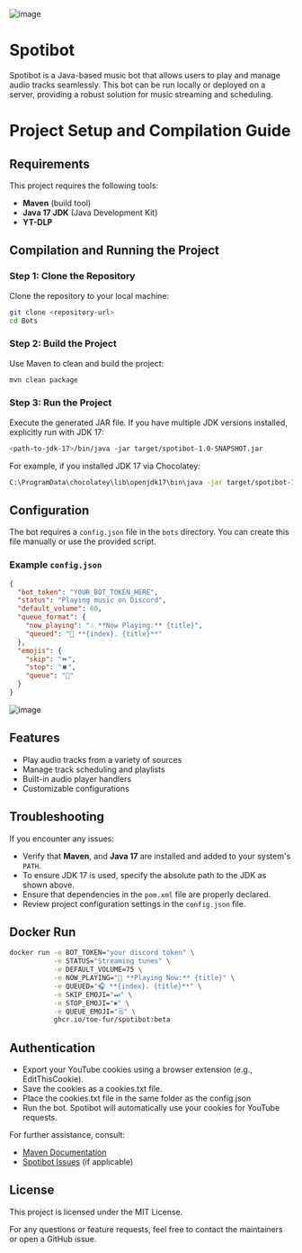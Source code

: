 ![image](https://github.com/user-attachments/assets/9af50704-e1d9-434a-9bcc-84197947c638)

# Spotibot

Spotibot is a Java-based music bot that allows users to play and manage audio tracks seamlessly. This bot can be run locally or deployed on a server, providing a robust solution for music streaming and scheduling.

# Project Setup and Compilation Guide

## Requirements
This project requires the following tools:
- **Maven** (build tool)
- **Java 17 JDK** (Java Development Kit)
- **YT-DLP**

## Compilation and Running the Project

### Step 1: Clone the Repository
Clone the repository to your local machine:
```bash
git clone <repository-url>
cd Bots
```

### Step 2: Build the Project
Use Maven to clean and build the project:
```bash
mvn clean package
```

### Step 3: Run the Project
Execute the generated JAR file. If you have multiple JDK versions installed, explicitly run with JDK 17:
```bash
<path-to-jdk-17>/bin/java -jar target/spotibot-1.0-SNAPSHOT.jar
```

For example, if you installed JDK 17 via Chocolatey:
```bash
C:\ProgramData\chocolatey\lib\openjdk17\bin\java -jar target/spotibot-1.0-SNAPSHOT.jar
```

## Configuration

The bot requires a `config.json` file in the `bots` directory. You can create this file manually or use the provided script.

### Example `config.json`
```json
{
  "bot_token": "YOUR_BOT_TOKEN_HERE",
  "status": "Playing music on Discord",
  "default_volume": 60,
  "queue_format": {
    "now_playing": "🎶 **Now Playing:** {title}",
    "queued": "📍 **{index}. {title}**"
  },
  "emojis": {
    "skip": "⏩",
    "stop": "⏹️",
    "queue": "📝"
  }
}
```

![image](https://github.com/user-attachments/assets/8ac13fd5-6e14-480a-bd65-da4c7a397490)

## Features
- Play audio tracks from a variety of sources
- Manage track scheduling and playlists
- Built-in audio player handlers
- Customizable configurations

## Troubleshooting
If you encounter any issues:
- Verify that **Maven**, and **Java 17** are installed and added to your system's `PATH`.
- To ensure JDK 17 is used, specify the absolute path to the JDK as shown above.
- Ensure that dependencies in the `pom.xml` file are properly declared.
- Review project configuration settings in the `config.json` file.

## Docker Run
```bash
docker run -e BOT_TOKEN="your discord token" \
           -e STATUS="Streaming tunes" \
           -e DEFAULT_VOLUME=75 \
           -e NOW_PLAYING="🎵 **Playing Now:** {title}" \
           -e QUEUED="🎧 **{index}. {title}**" \
           -e SKIP_EMOJI="⏭" \
           -e STOP_EMOJI="⏹" \
           -e QUEUE_EMOJI="🗒" \
           ghcr.io/toe-fur/spotibot:beta
```

## Authentication 
- Export your YouTube cookies using a browser extension (e.g., EditThisCookie).
- Save the cookies as a cookies.txt file.
- Place the cookies.txt file in the same folder as the config.json
- Run the bot. Spotibot will automatically use your cookies for YouTube requests.

For further assistance, consult:
- [Maven Documentation](https://maven.apache.org/)
- [Spotibot Issues](https://github.com/your-username/your-repo/issues) (if applicable)

## License
This project is licensed under the MIT License.

For any questions or feature requests, feel free to contact the maintainers or open a GitHub issue.

